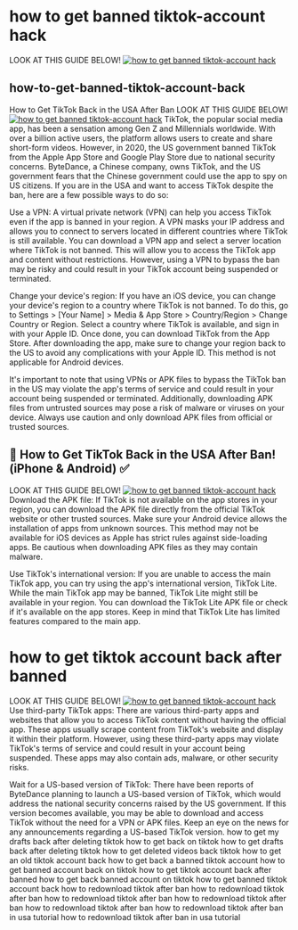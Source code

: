 # how to get banned tiktok-account hack
LOOK AT THIS GUIDE BELOW!
[![how to get banned tiktok-account hack](https://i.imgur.com/1V90Bf6.jpeg)](https://www.youtube.com/watch?v=gyVOnhUdBOA "how to get banned tiktok-account hack")
## how-to-get-banned-tiktok-account-back
How to Get TikTok Back in the USA After Ban
LOOK AT THIS GUIDE BELOW!
[![how to get banned tiktok-account hack](https://i.imgur.com/1V90Bf6.jpeg)](https://www.youtube.com/watch?v=gyVOnhUdBOA "how to get banned tiktok-account hack")
TikTok, the popular social media app, has been a sensation among Gen Z and Millennials worldwide. With over a billion active users, the platform allows users to create and share short-form videos. However, in 2020, the US government banned TikTok from the Apple App Store and Google Play Store due to national security concerns. ByteDance, a Chinese company, owns TikTok, and the US government fears that the Chinese government could use the app to spy on US citizens. If you are in the USA and want to access TikTok despite the ban, here are a few possible ways to do so:

Use a VPN: A virtual private network (VPN) can help you access TikTok even if the app is banned in your region. A VPN masks your IP address and allows you to connect to servers located in different countries where TikTok is still available. You can download a VPN app and select a server location where TikTok is not banned. This will allow you to access the TikTok app and content without restrictions. However, using a VPN to bypass the ban may be risky and could result in your TikTok account being suspended or terminated.

Change your device's region: If you have an iOS device, you can change your device's region to a country where TikTok is not banned. To do this, go to Settings > [Your Name] > Media & App Store > Country/Region > Change Country or Region. Select a country where TikTok is available, and sign in with your Apple ID. Once done, you can download TikTok from the App Store. After downloading the app, make sure to change your region back to the US to avoid any complications with your Apple ID. This method is not applicable for Android devices.

It's important to note that using VPNs or APK files to bypass the TikTok ban in the US may violate the app's terms of service and could result in your account being suspended or terminated. Additionally, downloading APK files from untrusted sources may pose a risk of malware or viruses on your device. Always use caution and only download APK files from official or trusted sources.
## 🚀 How to Get TikTok Back in the USA After Ban! (iPhone & Android) ✅
LOOK AT THIS GUIDE BELOW!
[![how to get banned tiktok-account hack](https://i.imgur.com/1V90Bf6.jpeg)](https://www.youtube.com/watch?v=gyVOnhUdBOA "how to get banned tiktok-account hack")
Download the APK file: If TikTok is not available on the app stores in your region, you can download the APK file directly from the official TikTok website or other trusted sources. Make sure your Android device allows the installation of apps from unknown sources. This method may not be available for iOS devices as Apple has strict rules against side-loading apps. Be cautious when downloading APK files as they may contain malware.

Use TikTok's international version: If you are unable to access the main TikTok app, you can try using the app's international version, TikTok Lite. While the main TikTok app may be banned, TikTok Lite might still be available in your region. You can download the TikTok Lite APK file or check if it's available on the app stores. Keep in mind that TikTok Lite has limited features compared to the main app.
# how to get tiktok account back after banned
LOOK AT THIS GUIDE BELOW!
[![how to get banned tiktok-account hack](https://i.imgur.com/1V90Bf6.jpeg)](https://www.youtube.com/watch?v=gyVOnhUdBOA "how to get banned tiktok-account hack")
Use third-party TikTok apps: There are various third-party apps and websites that allow you to access TikTok content without having the official app. These apps usually scrape content from TikTok's website and display it within their platform. However, using these third-party apps may violate TikTok's terms of service and could result in your account being suspended. These apps may also contain ads, malware, or other security risks.

Wait for a US-based version of TikTok: There have been reports of ByteDance planning to launch a US-based version of TikTok, which would address the national security concerns raised by the US government. If this version becomes available, you may be able to download and access TikTok without the need for a VPN or APK files. Keep an eye on the news for any announcements regarding a US-based TikTok version.
how to get my drafts back after deleting tiktok
how to get back on tiktok
how to get drafts back after deleting tiktok
how to get deleted videos back tiktok
how to get an old tiktok account back
how to get back a banned tiktok account
how to get banned account back on tiktok
how to get tiktok account back after banned
how to get back banned account on tiktok
how to get banned tiktok account back
how to redownload tiktok after ban
how to redownload tiktok after ban
how to redownload tiktok after ban
how to redownload tiktok after ban
how to redownload tiktok after ban
how to redownload tiktok after ban in usa tutorial
how to redownload tiktok after ban in usa tutorial
